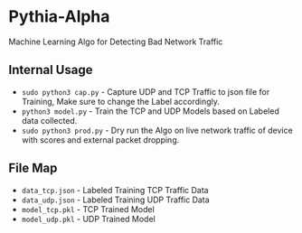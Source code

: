 
# Pythia-Alpha
<p>Machine Learning Algo for Detecting Bad Network Traffic</p>

## Internal Usage
* `sudo python3 cap.py` - Capture UDP and TCP Traffic to json file for Training, Make sure to change the Label accordingly.
* `python3 model.py` - Train the TCP and UDP Models based on Labeled data collected.
* `sudo python3 prod.py` - Dry run the Algo on live network traffic of device with scores and external packet dropping.

## File Map
* `data_tcp.json` - Labeled Training TCP Traffic Data
* `data_udp.json` - Labeled Training UDP Traffic Data
* `model_tcp.pkl` - TCP Trained Model
* `model_udp.pkl` - UDP Trained Model